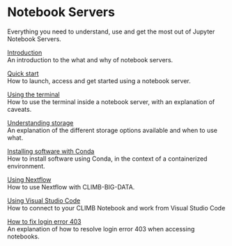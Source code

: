 # Notebook Servers

Everything you need to understand, use and get the most out of Jupyter Notebook Servers.

[Introduction](read-this-first.md)  
An introduction to the what and why of notebook servers.

[Quick start](quick-start.md)  
How to launch, access and get started using a notebook server.

[Using the terminal](using-the-terminal.md)  
How to use the terminal inside a notebook server, with an explanation of caveats.

[Understanding storage](../storage/index.md)  
An explanation of the different storage options available and when to use what.

[Installing software with Conda](installing-software-with-conda.md)  
How to install software using Conda, in the context of a containerized environment.

[Using Nextflow](using-nextflow.md)  
How to use Nextflow with CLIMB-BIG-DATA.

[Using Visual Studio Code](using-vscode.md)  
How to connect to your CLIMB Notebook and work from Visual Studio Code

[How to fix login error 403](403-forbidden-error.md)  
An explanation of how to resolve login error 403 when accessing notebooks.

